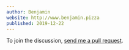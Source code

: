 ```yaml
---
author: Benjamin
website: http://www.benjamin.pizza
published: 2019-12-22
---
```


To join the discussion, <a href="https://github.com/benjamin-hodgson/benjamin-hodgson.github.io/blob/live/comments/2019-12-22-building-prologs-rules-engine/example.md">send me a pull request</a>.

